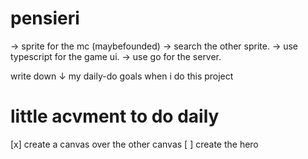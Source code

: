 # pensieri

-> sprite for the mc (maybefounded)
-> search the other sprite.
-> use typescript for the game ui.
-> use go for the server.


write down ↓ my daily-do goals when i do this project

# little acvment to do daily

[x] create a canvas over the other canvas
[ ] create the hero
